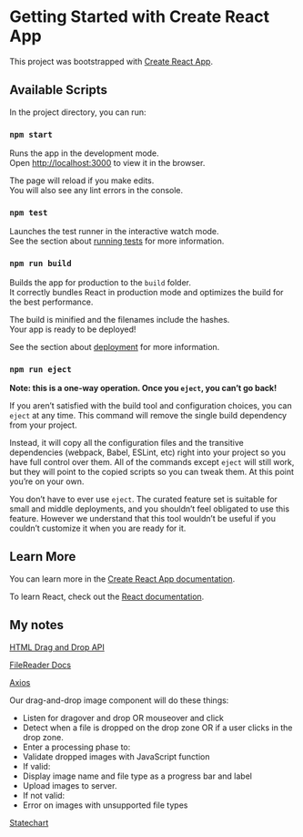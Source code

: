 # Getting Started with Create React App

This project was bootstrapped with [Create React App](https://github.com/facebook/create-react-app).

## Available Scripts

In the project directory, you can run:

### `npm start`

Runs the app in the development mode.\
Open [http://localhost:3000](http://localhost:3000) to view it in the browser.

The page will reload if you make edits.\
You will also see any lint errors in the console.

### `npm test`

Launches the test runner in the interactive watch mode.\
See the section about [running tests](https://facebook.github.io/create-react-app/docs/running-tests) for more information.

### `npm run build`

Builds the app for production to the `build` folder.\
It correctly bundles React in production mode and optimizes the build for the best performance.

The build is minified and the filenames include the hashes.\
Your app is ready to be deployed!

See the section about [deployment](https://facebook.github.io/create-react-app/docs/deployment) for more information.

### `npm run eject`

**Note: this is a one-way operation. Once you `eject`, you can’t go back!**

If you aren’t satisfied with the build tool and configuration choices, you can `eject` at any time. This command will remove the single build dependency from your project.

Instead, it will copy all the configuration files and the transitive dependencies (webpack, Babel, ESLint, etc) right into your project so you have full control over them. All of the commands except `eject` will still work, but they will point to the copied scripts so you can tweak them. At this point you’re on your own.

You don’t have to ever use `eject`. The curated feature set is suitable for small and middle deployments, and you shouldn’t feel obligated to use this feature. However we understand that this tool wouldn’t be useful if you couldn’t customize it when you are ready for it.

## Learn More

You can learn more in the [Create React App documentation](https://facebook.github.io/create-react-app/docs/getting-started).

To learn React, check out the [React documentation](https://reactjs.org/).

## My notes

[HTML Drag and Drop API](https://developer.mozilla.org/en-US/docs/Web/API/HTML_Drag_and_Drop_API)

[FileReader Docs](https://developer.mozilla.org/en-US/docs/Web/API/FileReader)

[Axios](https://github.com/axios/axios)

Our drag-and-drop image component will do these things:

- Listen for dragover and drop OR mouseover and click
- Detect when a file is dropped on the drop zone OR if a user clicks in the drop zone.
- Enter a processing phase to:
- Validate dropped images with JavaScript function
- If valid:
- Display image name and file type as a progress bar and label
- Upload images to server.
- If not valid:
- Error on images with unsupported file types

[Statechart](https://xstate.js.org/viz/?gist=82e6ab696d95bc135130f0395cdfc86d)
